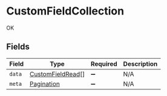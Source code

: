 # CustomFieldCollection

OK


## Fields

| Field                                                       | Type                                                        | Required                                                    | Description                                                 |
| ----------------------------------------------------------- | ----------------------------------------------------------- | ----------------------------------------------------------- | ----------------------------------------------------------- |
| `data`                                                      | [CustomFieldRead](../../models/shared/customfieldread.md)[] | :heavy_minus_sign:                                          | N/A                                                         |
| `meta`                                                      | [Pagination](../../models/shared/pagination.md)             | :heavy_minus_sign:                                          | N/A                                                         |